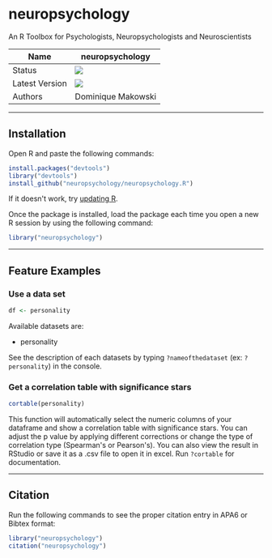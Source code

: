 # neuropsychology
An R Toolbox for Psychologists, Neuropsychologists and Neuroscientists

|Name|neuropsychology|
|----------------|---|
|Status|![](https://img.shields.io/badge/status-stable-brightgreen.svg)|
|Latest Version|![](https://img.shields.io/badge/version-0.1-brightgreen.svg)|
|Authors|Dominique Makowski|

---
## Installation

Open R and paste the following commands:

```R
install.packages("devtools")
library("devtools")
install_github("neuropsychology/neuropsychology.R")
```

If it doesn't work, try [updating R](https://www.google.fr/webhp?sourceid=chrome-instant&ion=1&espv=2&ie=UTF-8#q=update%20r).

Once the package is installed, load the package each time you open a new R session by using the following command:

```R
library("neuropsychology")
```

---
## Feature Examples

### Use a data set
```R
df <- personality
```

Available datasets are:
- personality

See the description of each datasets by typing `?nameofthedataset` (ex: `?personality`) in the console.

### Get a correlation table with significance stars
```R
cortable(personality)
```
This function will automatically select the numeric columns of your dataframe and show a correlation table with significance stars.
You can adjust the p value by applying different corrections or change the type of correlation type (Spearman's or Pearson's). You can also view the result in RStudio or save it as a .csv file to open it in excel. Run `?cortable` for documentation.

---
## Citation

Run the following commands to see the proper citation entry in APA6 or Bibtex format:
```R
library("neuropsychology")
citation("neuropsychology")
```
